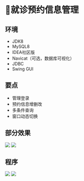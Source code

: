 # 🏥就诊预约信息管理

<MyGlobalComponent />

## 环境
- JDK8
- MySQL8
- IDEA社区版
- Navicat（可选，数据库可视化）
- JDBC
- Swing GUI
## 要点
- 管理登录
- 预约信息增删改
- 多条件查询
- 窗口动态切换

## 部分效果
![](http://cdn.qiniu.liyansheng.top/img/20240624193813.png)
![](http://cdn.qiniu.liyansheng.top/img/20240624193840.png)

## 程序
![](http://cdn.qiniu.liyansheng.top/img/gzh_muzikongjianPro.png)
![](http://cdn.qiniu.liyansheng.top/img/20240624195640.png)